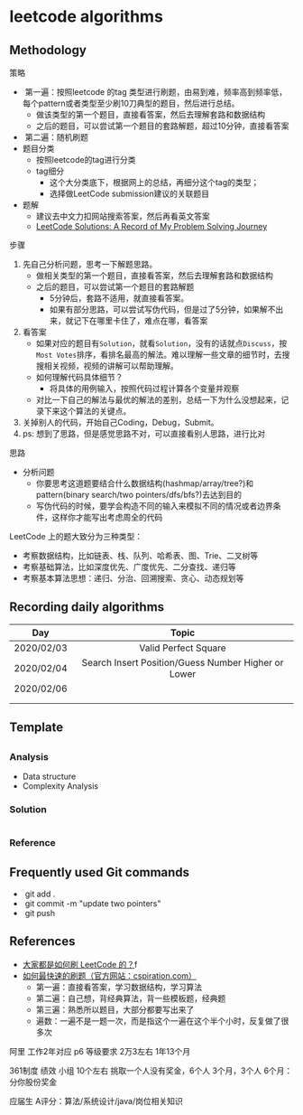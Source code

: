 # leetcode algorithms
## Methodology

策略

- ​	第一遍：按照leetcode 的tag 类型进行刷题，由易到难，频率高到频率低，每个pattern或者类型至少刷10刀典型的题目，然后进行总结。
  - 做该类型的第一个题目，直接看答案，然后去理解套路和数据结构
  - 之后的题目，可以尝试第一个题目的套路解题，超过10分钟，直接看答案
- ​	第二遍：随机刷题
- 题目分类
  - 按照leetcode的tag进行分类
  - tag细分
    - 这个大分类底下，根据网上的总结，再细分这个tag的类型；
    - 选择做LeetCode submission建议的关联题目
- 题解
  - 建议去中文力扣网站搜索答案，然后再看英文答案
  - [LeetCode Solutions: A Record of My Problem Solving Journey](https://github.com/azl397985856/leetcode)

步骤

1. 先自己分析问题，思考一下解题思路。
   - 做相关类型的第一个题目，直接看答案，然后去理解套路和数据结构
   - 之后的题目，可以尝试第一个题目的套路解题
     - 5分钟后，套路不适用，就直接看答案。
     - 如果有部分思路，可以尝试写伪代码，但是过了5分钟，如果解不出来，就记下在哪里卡住了，难点在哪，看答案
2. 看答案
   - 如果对应的题目有`Solution`，就看`Solution`，没有的话就点`Discuss`，按`Most Votes`排序，看排名最高的解法。难以理解一些文章的细节时，去搜搜相关视频，视频的讲解可以帮助理解。
   - 如何理解代码具体细节？
     - 将具体的用例输入，按照代码过程计算各个变量并观察
   - 对比一下自己的解法与最优的解法的差别，总结一下为什么没想起来，记录下来这个算法的关键点。
3. 关掉别人的代码，开始自己Coding，Debug，Submit。
4. ps: 想到了思路，但是感觉思路不对，可以直接看别人思路，进行比对

思路

- 分析问题
  - 你要思考这道题要结合什么数据结构(hashmap/array/tree?)和pattern(binary search/two pointers/dfs/bfs?)去达到目的
  - 写伪代码的时候，要学会构造不同的输入来模拟不同的情况或者边界条件，这样你才能写出考虑周全的代码

LeetCode 上的题大致分为三种类型：

- 考察数据结构，比如链表、栈、队列、哈希表、图、Trie、二叉树等
- 考察基础算法，比如深度优先、广度优先、二分查找、递归等
- 考察基本算法思想：递归、分治、回溯搜索、贪心、动态规划等

## Recording daily algorithms

|    Day     |                        Topic                        |
| :--------: | :-------------------------------------------------: |
| 2020/02/03 |                Valid Perfect Square                 |
| 2020/02/04 | Search Insert Position/Guess Number Higher or Lower |
| 2020/02/06 |                                                     |
|            |                                                     |
|            |                                                     |

## Template

## []()

### Analysis

- Data structure
- Complexity Analysis

### Solution

```java

```

### Reference

## Frequently used Git commands

- ​	git add .
- ​	git commit -m "update two pointers"
- ​	git push

## References

- [大家都是如何刷 LeetCode 的？](https://www.zhihu.com/question/280279208 )f
- [如何最快速的刷题（官方网站：cspiration.com）](https://www.youtube.com/watch?v=HlIu_kf_KH0)
  - 第一遍：直接看答案，学习数据结构，学习算法
  - 第二遍：自己想，背经典算法，背一些模板题，经典题
  - 第三遍：熟悉所以题目，大部分都要写出来了
  - 遍数：一遍不是一题一次，而是指这个一遍在这个半个小时，反复做了很多次

阿里 工作2年对应 p6 等级要求  2万3左右    1年13个月 

361制度   绩效 小组 10个左右  挑取一个人没有奖金，6个人 3个月，3个人 6个月：分你股份奖金

应届生 A评分：算法/系统设计/java/岗位相关知识 